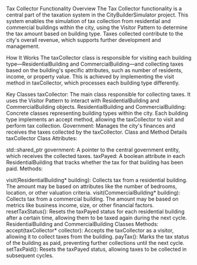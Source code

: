 Tax Collector Functionality
Overview
The Tax Collector functionality is a central part of the taxation system in the CityBuilderSimulator project. This system enables the simulation of tax collection from residential and commercial buildings within the city, using the Visitor Pattern to determine the tax amount based on building type. Taxes collected contribute to the city's overall revenue, which supports further development and management.

How It Works
The taxCollector class is responsible for visiting each building type—ResidentialBuilding and CommercialBuilding—and collecting taxes based on the building's specific attributes, such as number of residents, income, or property value. This is achieved by implementing the visit method in taxCollector, which processes each building type differently.

Key Classes
taxCollector: The main class responsible for collecting taxes. It uses the Visitor Pattern to interact with ResidentialBuilding and CommercialBuilding objects.
ResidentialBuilding and CommercialBuilding: Concrete classes representing building types within the city. Each building type implements an accept method, allowing the taxCollector to visit and perform tax collection.
Government: Manages the city's finances and receives the taxes collected by the taxCollector.
Class and Method Details
taxCollector Class
Attributes:

std::shared_ptr<Government> government: A pointer to the central government entity, which receives the collected taxes.
taxPayed: A boolean attribute in each ResidentialBuilding that tracks whether the tax for that building has been paid.
Methods:

visit(ResidentialBuilding* building): Collects tax from a residential building. The amount may be based on attributes like the number of bedrooms, location, or other valuation criteria.
visit(CommercialBuilding* building): Collects tax from a commercial building. The amount may be based on metrics like business income, size, or other financial factors.
resetTaxStatus(): Resets the taxPayed status for each residential building after a certain time, allowing them to be taxed again during the next cycle.
ResidentialBuilding and CommercialBuilding Classes
Methods:
accept(taxCollector* collector): Accepts the taxCollector as a visitor, allowing it to collect taxes from the building.
payTax(): Marks the tax status of the building as paid, preventing further collections until the next cycle.
setTaxPaid(): Resets the taxPayed status, allowing taxes to be collected in subsequent cycles.